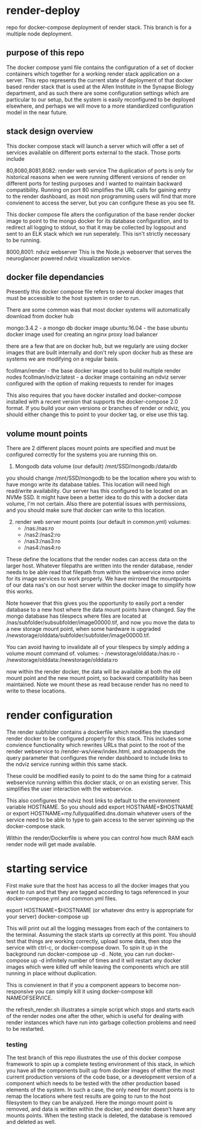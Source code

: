 # render-deploy
repo for docker-compose deployment of render stack.  This branch is for a multiple node deployment. 

## purpose of this repo
The docker compose yaml file contains the configuration of a set of docker containers which together for a working render stack application on a server.  This repo represents the current state of deployment of that docker based render stack that is used at the Allen Institute in the Synapse Biology department, and as such there are some configuration settings which are particular to our setup, but the system is easily reconfigured to be deployed elsewhere, and perhaps we will move to a more standardized configuration model in the near future.

## stack design overview
This docker compose stack will launch a server which will offer a set of services available on different ports external to the stack.  Those ports include

80,8080,8081,8082: render web service
The duplication of ports is only for historical reasons when we were running different versions of render on different ports for testing purposes and I wanted to maintain backward compatibility.  Running on port 80 simplifies the URL calls for gaining entry to the render dashboard, as most non programming users will find that more convienent to access the server, but you can configure these as you see fit.

This docker compose file alters the configuration of the base render docker image to point to the mongo docker for its database configuration, and to redirect all logging to stdout, so that it may be collected by logspout and sent to an ELK stack which we run seperately.  This isn't strictly necessary to be running.

8000,8001: ndviz webserver
This is the Node.js webserver that serves the neuroglancer powered ndviz visualization service.

## docker file dependancies
Presently this docker compose file refers to several docker images that must be accessible to the host system in order to run. 

There are some common was that most docker systems will automatically download from docker hub

mongo:3.4.2 - a mongo db docker image
ubuntu:16.04 - the base ubuntu docker image used for creating an nginx proxy load balancer

there are a few that are on docker hub, but we regularly are using docker images that are built internally and don't rely upon docker hub as these are systems we are modifying on a regular basis.

fcollman/render - the base docker image used to build multiple render nodes
fcollman/ndviz:latest - a docker image containing an ndviz server configured with the option of making requests to render for images

This also requires that you have docker installed and docker-compose installed with a recent version that supports the docker-compose 2.0 format.  If you build your own versions or branches of render or ndviz, you should either change this to point to your docker tag, or else use this tag.

## volume mount points
There are 2 different places mount points are specified and must be configured correctly for the systems you are running this on.

1) Mongodb data volume
(our default)
/mnt/SSD/mongodb:/data/db

you should change /mnt/SSD/mongodb to be the location where you wish to have mongo write its database tables.  This location will need high read/write availability.  Our server has this configured to be located on an NVMe SSD.  It might have been a better idea to do this with a docker data volume, I'm not certain.  Also there are potential issues with permissions, and you should make sure that docker can write to this location.

2) render web server mount points
(our default in common.yml)
volumes:
    - /nas:/nas:ro
    - /nas2:/nas2:ro
    - /nas3:/nas3:ro
    - /nas4:/nas4:ro

These define the locations that the render nodes can access data on the larger host.  Whatever filepaths are written into the render database, render needs to be able read that filepath from within the webservice inmo order for its image services to work properly.  We have mirrored the mountpoints of our data nas's on our host server within the docker image to simplify how this works.  

Note however that this gives you the opportunity to easily port a render database to a new host where the data mount points have changed.  Say the mongo database has tilespecs where files are located at /nas/subfolder/subsubfolder/image00000.tif, and now you move the data to a new storage mount point, when some hardware is upgraded   /newstorage/olddata/subfolder/subfolder/image00000.tif.

You can avoid having to invalidate all of your tilespecs by simply adding a volume mount command of.
volumes:
    - /newstorage/olddata:/nas:ro
    - /newstorage/olddata:/newstorage/olddata:ro

now within the render docker, the data will be available at both the old mount point and the new mount point, so backward compatibility has been maintained.  Note we mount these as read because render has no need to write to these locations.

# render configuration
The render subfolder contains a dockerfile which modifies the standard render docker to be configured properly for this stack.   This includes some convience functionality which rewrites URLs that point to the root of the render webservice to /render-ws/view/index.html, and autoappends the query parameter that configures the render dashboard to include links to the ndviz service running within this same stack.  

These could be modified easily to point to do the same thing for a catmaid webservice running within this docker stack, or on an existing server.  This simplifies the user interaction with the webservice.

This also configures the ndviz host links to default to the environment variable HOSTNAME.  So you should add export HOSTNAME=$HOSTNAME or export HOSTNAME=my.fullyqualified.dns.domain
whatever users of the service need to be able to type to gain access to the server spinning up the docker-compose stack.

Within the render/Dockerfile is where you can control how much RAM each render node will get made available.  

# starting service
First make sure that the host has access to all the docker images that you want to run
and that they are tagged according to tags referenced in your docker-compose.yml and common.yml files.

export HOSTNAME=$HOSTNAME (or whatever dns entry is appropriate for your server)
docker-compose up

This will print out all the logging messages from each of the containers to the terminal.  Assuming the stack starts up correctly at this point. You should test that things are working correctly, upload some data, then stop the service with ctrl-c, or docker-compose down.  To spin it up in the background run
docker-compose up -d
.  Note, you can run docker-compose up -d infinitely number of times and it will restart any docker images which were killed off while leaving the components which are still running in place without duplication.

This is convienent in that if you a component appears to become non-responsive you can simply kill it using docker-compose kill NAMEOFSERVICE.

the refresh_render.sh illustrates a simple script which stops and starts each of the render nodes one after the other, which is useful for dealing with render instances which have run into garbage collection problems and need to be restarted.

### testing
The test branch of this repo illustrates the use of this docker compose framework to spin up a complete testing environment of this stack, in which you have all the components built up from docker images of either the most current production versions of the code base, or a development version of a component which needs to be tested with the other production based elements of the system.  In such a case, the only need for mount points is to remap the locations where test results are going to run to the host filesystem to they can be analyzed.  Here the mongo mount point is removed, and data is written within the docker, and render doesn't have any mounts points.  When the testing stack is deleted, the database is removed and deleted as well.
